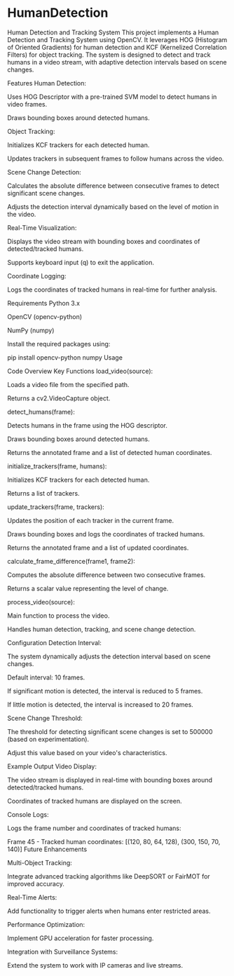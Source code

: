 # HumanDetection


Human Detection and Tracking System
This project implements a Human Detection and Tracking System using OpenCV. It leverages HOG (Histogram of Oriented Gradients) for human detection and KCF (Kernelized Correlation Filters) for object tracking. The system is designed to detect and track humans in a video stream, with adaptive detection intervals based on scene changes.

Features
Human Detection:

Uses HOG Descriptor with a pre-trained SVM model to detect humans in video frames.

Draws bounding boxes around detected humans.

Object Tracking:

Initializes KCF trackers for each detected human.

Updates trackers in subsequent frames to follow humans across the video.

Scene Change Detection:

Calculates the absolute difference between consecutive frames to detect significant scene changes.

Adjusts the detection interval dynamically based on the level of motion in the video.

Real-Time Visualization:

Displays the video stream with bounding boxes and coordinates of detected/tracked humans.

Supports keyboard input (q) to exit the application.

Coordinate Logging:

Logs the coordinates of tracked humans in real-time for further analysis.

Requirements
Python 3.x

OpenCV (opencv-python)

NumPy (numpy)

Install the required packages using:

pip install opencv-python numpy
Usage


Code Overview
Key Functions
load_video(source):

Loads a video file from the specified path.

Returns a cv2.VideoCapture object.

detect_humans(frame):

Detects humans in the frame using the HOG descriptor.

Draws bounding boxes around detected humans.

Returns the annotated frame and a list of detected human coordinates.

initialize_trackers(frame, humans):

Initializes KCF trackers for each detected human.

Returns a list of trackers.

update_trackers(frame, trackers):

Updates the position of each tracker in the current frame.

Draws bounding boxes and logs the coordinates of tracked humans.

Returns the annotated frame and a list of updated coordinates.

calculate_frame_difference(frame1, frame2):

Computes the absolute difference between two consecutive frames.

Returns a scalar value representing the level of change.

process_video(source):

Main function to process the video.

Handles human detection, tracking, and scene change detection.

Configuration
Detection Interval:

The system dynamically adjusts the detection interval based on scene changes.

Default interval: 10 frames.

If significant motion is detected, the interval is reduced to 5 frames.

If little motion is detected, the interval is increased to 20 frames.

Scene Change Threshold:

The threshold for detecting significant scene changes is set to 500000 (based on experimentation).

Adjust this value based on your video's characteristics.

Example Output
Video Display:

The video stream is displayed in real-time with bounding boxes around detected/tracked humans.

Coordinates of tracked humans are displayed on the screen.

Console Logs:

Logs the frame number and coordinates of tracked humans:


Frame 45 - Tracked human coordinates: [(120, 80, 64, 128), (300, 150, 70, 140)]
Future Enhancements

Multi-Object Tracking:

Integrate advanced tracking algorithms like DeepSORT or FairMOT for improved accuracy.

Real-Time Alerts:

Add functionality to trigger alerts when humans enter restricted areas.

Performance Optimization:

Implement GPU acceleration for faster processing.

Integration with Surveillance Systems:

Extend the system to work with IP cameras and live streams.
